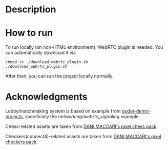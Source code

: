 # Description

# How to run

To run locally (on non-HTML environment), WebRTC plugin is needed. You can automatically download it via
```
chmod +x ./download_webrtc_plugin.sh
./download_webrtc_plugin.sh
```

After then, you can run the project locally normally.

# Acknowledgments

Lobby/matchmaking system is based on example from [godot-demo-projects](https://github.com/godotengine/godot-demo-projects/tree/master),
specifically the _networking/webrtc_signaling_ example.

Chess-related assets are taken from [DANI MACCARI's pixel chess pack](https://dani-maccari.itch.io/pixel-chess).

Checkers(connect4)-related assets are taken from [DANI MACCARI's pixel checkers pack](https://dani-maccari.itch.io/pixel-checkers).
